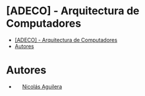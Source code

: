 # [ADECO] - Arquitectura de Computadores

- [\[ADECO\] - Arquitectura de Computadores](#adeco---arquitectura-de-computadores)
- [Autores](#autores)

# Autores
- <img width="16" align="center" src="https://avatars.githubusercontent.com/u/97463001?v=4"></img> [Nicolás Aguilera](https://github.com/Don-Uldaricio)
